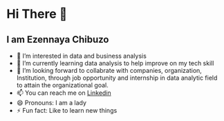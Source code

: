 # Hi There 👋
## I am Ezennaya Chibuzo
- 👀 I’m interested in data and business analysis
- 🌱 I’m currently learning data analysis to help improve on my tech skill
- 💞️ I’m looking forward to collabrate with companies, organization, Institution, through job opportunity and internship in data analytic field  to attain the organizational goal.
- 📫 You can reach me on [Linkedin](www.linkedin.com/in/chibuzo-ezennaya-06b708137)
- 😄 Pronouns: I am a lady
- ⚡ Fun fact: Like to learn new things
